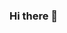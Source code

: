 ### Hi there 👋

<!--
**Nehap-03/Nehap-03** is a ✨ _special_ ✨ repository because its `README.md` (this file) appears on your GitHub profile.

- 👩‍🎓 I’m currently studying Btech in IT
- 💻 I’m currently learning 
        ReactJS
        Data Structure and algorithm
- 👯 I’m looking to develop amazing projects
- 🤔 I’m currently working on women safety project

